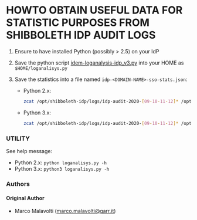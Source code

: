 # HOWTO OBTAIN USEFUL DATA FOR STATISTIC PURPOSES FROM SHIBBOLETH IDP AUDIT LOGS

1. Ensure to have installed Python (possibly > 2.5) on your IdP

2. Save the python script [idem-loganalysis-idp_v3.py](./idem-loganalysis-idp_v3.py) into your HOME as `$HOME/loganalisys.py`

3. Save the statistics into a file named `idp-<DOMAIN-NAME>-sso-stats.json`:
   * Python 2.x: 
     ```bash
     zcat /opt/shibboleth-idp/logs/idp-audit-2020-[09-10-11-12]* /opt/shibboleth-idp/logs/idp-audit-2021-01-* | python $HOME/loganalisys.py -j - > idp-$(dnsdomainname)-sso-stats.json
     ```
   * Python 3.x:
     ```bash
     zcat /opt/shibboleth-idp/logs/idp-audit-2020-[09-10-11-12]* /opt/shibboleth-idp/logs/idp-audit-2021-01-* | python3 $HOME/loganalisys.py -j - > idp-$(dnsdomainname)-sso-stats.json
     ```
   
### UTILITY

See help message:

* Python 2.x: `python loganalisys.py -h`
* Python 3.x: `python3 loganalisys.py -h`

### Authors

#### Original Author

 * Marco Malavolti (marco.malavolti@garr.it)
